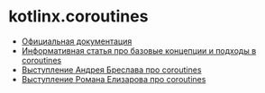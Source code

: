 # kotlinx.coroutines

- [Официальная документация](https://kotlinlang.org/docs/coroutines-overview.html)
- [Информативная статья про базовые концепции и подходы в coroutines](https://habr.com/ru/company/alfa/blog/336228/)
- [Выступление Андрея Бреслава про coroutines](https://www.youtube.com/watch?v=ffIVVWHpups)
- [Выступление Романа Елизарова про coroutines](https://www.youtube.com/watch?v=b4mBmi1QNF0)
